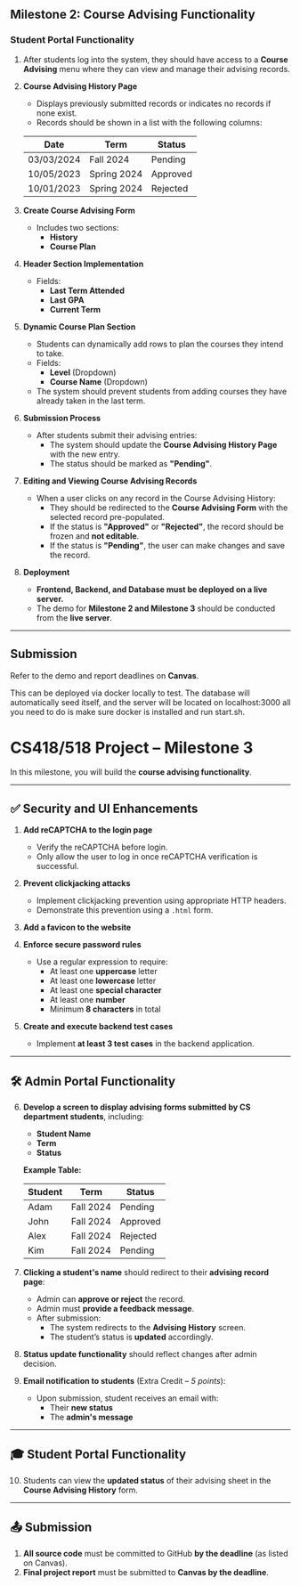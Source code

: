 ## **Milestone 2: Course Advising Functionality**  

### **Student Portal Functionality**  
1. After students log into the system, they should have access to a **Course Advising** menu where they can view and manage their advising records.  
2. **Course Advising History Page**  
   - Displays previously submitted records or indicates no records if none exist.  
   - Records should be shown in a list with the following columns:  

   | Date       | Term        | Status    |
   |------------|------------|-----------|
   | 03/03/2024 | Fall 2024  | Pending   |
   | 10/05/2023 | Spring 2024 | Approved  |
   | 10/01/2023 | Spring 2024 | Rejected  |

3. **Create Course Advising Form**  
   - Includes two sections:  
     - **History**  
     - **Course Plan**  

4. **Header Section Implementation**  
   - Fields:  
     - **Last Term Attended**  
     - **Last GPA**  
     - **Current Term**  

5. **Dynamic Course Plan Section**  
   - Students can dynamically add rows to plan the courses they intend to take.  
   - Fields:  
     - **Level** (Dropdown)  
     - **Course Name** (Dropdown)  
   - The system should prevent students from adding courses they have already taken in the last term.  

6. **Submission Process**  
   - After students submit their advising entries:  
     - The system should update the **Course Advising History Page** with the new entry.  
     - The status should be marked as **"Pending"**.  

7. **Editing and Viewing Course Advising Records**  
   - When a user clicks on any record in the Course Advising History:  
     - They should be redirected to the **Course Advising Form** with the selected record pre-populated.  
     - If the status is **"Approved"** or **"Rejected"**, the record should be frozen and **not editable**.  
     - If the status is **"Pending"**, the user can make changes and save the record.  

8. **Deployment**  
   - **Frontend, Backend, and Database must be deployed on a live server.**  
   - The demo for **Milestone 2 and Milestone 3** should be conducted from the **live server**.  

---

## **Submission**  

Refer to the demo and report deadlines on **Canvas**.  

This can be deployed via docker locally to test. The database will automatically  seed itself, and the server will be located on localhost:3000
all you need to do is make sure docker is installed and run start.sh.
# CS418/518 Project – Milestone 3

In this milestone, you will build the **course advising functionality**.

---

## ✅ Security and UI Enhancements

1. **Add reCAPTCHA to the login page**
   - Verify the reCAPTCHA before login.
   - Only allow the user to log in once reCAPTCHA verification is successful.

2. **Prevent clickjacking attacks**
   - Implement clickjacking prevention using appropriate HTTP headers.
   - Demonstrate this prevention using a `.html` form.

3. **Add a favicon to the website**

4. **Enforce secure password rules**
   - Use a regular expression to require:
     - At least one **uppercase** letter
     - At least one **lowercase** letter
     - At least one **special character**
     - At least one **number**
     - Minimum **8 characters** in total

5. **Create and execute backend test cases**
   - Implement **at least 3 test cases** in the backend application.

---

## 🛠️ Admin Portal Functionality

6. **Develop a screen to display advising forms submitted by CS department students**, including:
   - **Student Name**
   - **Term**
   - **Status**

   **Example Table:**

   | Student | Term      | Status   |
   |---------|-----------|----------|
   | Adam    | Fall 2024 | Pending  |
   | John    | Fall 2024 | Approved |
   | Alex    | Fall 2024 | Rejected |
   | Kim     | Fall 2024 | Pending  |

7. **Clicking a student's name** should redirect to their **advising record page**:
   - Admin can **approve or reject** the record.
   - Admin must **provide a feedback message**.
   - After submission:
     - The system redirects to the **Advising History** screen.
     - The student’s status is **updated** accordingly.

8. **Status update functionality** should reflect changes after admin decision.

9. **Email notification to students** (Extra Credit – *5 points*):
   - Upon submission, student receives an email with:
     - Their **new status**
     - The **admin's message**

---

## 🎓 Student Portal Functionality

10. Students can view the **updated status** of their advising sheet in the **Course Advising History** form.

---

## 📤 Submission

1. **All source code** must be committed to GitHub **by the deadline** (as listed on Canvas).
2. **Final project report** must be submitted to **Canvas by the deadline**.
